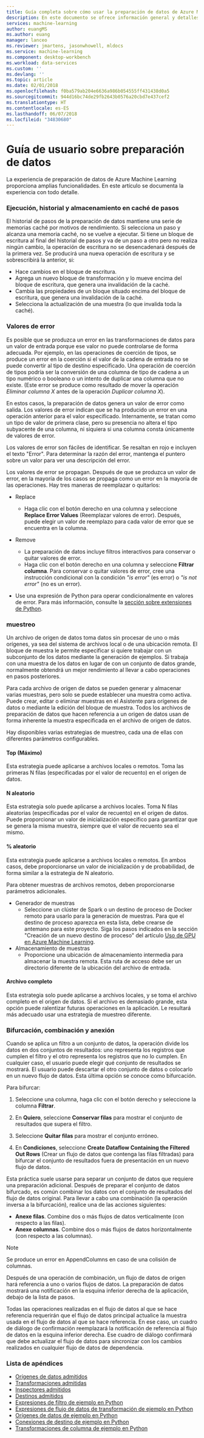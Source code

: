 ```yaml
---
title: Guía completa sobre cómo usar la preparación de datos de Azure Machine Learning | Microsoft Docs
description: En este documento se ofrece información general y detalles sobre cómo solucionar problemas de datos con la preparación de datos de Azure Machine Learning
services: machine-learning
author: euangMS
ms.author: euang
manager: lanceo
ms.reviewer: jmartens, jasonwhowell, mldocs
ms.service: machine-learning
ms.component: desktop-workbench
ms.workload: data-services
ms.custom: ''
ms.devlang: ''
ms.topic: article
ms.date: 02/01/2018
ms.openlocfilehash: f0ba579ab204e6636a986b054555ff431438d0a5
ms.sourcegitcommit: 944d16bc74de29fb2643b0576a20cbd7e437cef2
ms.translationtype: HT
ms.contentlocale: es-ES
ms.lasthandoff: 06/07/2018
ms.locfileid: "34830680"
---
```

# <a name="data-preparations-user-guide"></a>Guía de usuario sobre preparación de datos 
La experiencia de preparación de datos de Azure Machine Learning proporciona amplias funcionalidades. En este artículo se documenta la experiencia con todo detalle.

### <a name="step-execution-history-and-caching"></a>Ejecución, historial y almacenamiento en caché de pasos 
El historial de pasos de la preparación de datos mantiene una serie de memorias caché por motivos de rendimiento. Si selecciona un paso y alcanza una memoria caché, no se vuelve a ejecutar. Si tiene un bloque de escritura al final del historial de pasos y va de un paso a otro pero no realiza ningún cambio, la operación de escritura no se desencadenará después de la primera vez. Se producirá una nueva operación de escritura y se sobrescribirá la anterior, si:

- Hace cambios en el bloque de escritura.
- Agrega un nuevo bloque de transformación y lo mueve encima del bloque de escritura, que genera una invalidación de la caché.
- Cambia las propiedades de un bloque situado encima del bloque de escritura, que genera una invalidación de la caché.
- Selecciona la actualización de una muestra (lo que invalida toda la caché).

### <a name="error-values"></a>Valores de error

Es posible que se produzca un error en las transformaciones de datos para un valor de entrada porque ese valor no puede controlarse de forma adecuada. Por ejemplo, en las operaciones de coerción de tipos, se produce un error en la coerción si el valor de la cadena de entrada no se puede convertir al tipo de destino especificado. Una operación de coerción de tipos podría ser la conversión de una columna de tipo de cadena a un tipo numérico o booleano o un intento de duplicar una columna que no existe. (Este error se produce como resultado de mover la operación *Eliminar columna X* antes de la operación *Duplicar columna X*).

En estos casos, la preparación de datos genera un valor de error como salida. Los valores de error indican que se ha producido un error en una operación anterior para el valor especificado. Internamente, se tratan como un tipo de valor de primera clase, pero su presencia no altera el tipo subyacente de una columna, ni siquiera si una columna consta únicamente de valores de error.

Los valores de error son fáciles de identificar. Se resaltan en rojo e incluyen el texto "Error". Para determinar la razón del error, mantenga el puntero sobre un valor para ver una descripción del error.

Los valores de error se propagan. Después de que se produzca un valor de error, en la mayoría de los casos se propaga como un error en la mayoría de las operaciones. Hay tres maneras de reemplazar o quitarlos:

* Replace
    -  Haga clic con el botón derecho en una columna y seleccione **Replace Error Values** (Reemplazar valores de error). Después, puede elegir un valor de reemplazo para cada valor de error que se encuentra en la columna.

* Remove
    - La preparación de datos incluye filtros interactivos para conservar o quitar valores de error.
    - Haga clic con el botón derecho en una columna y seleccione **Filtrar columna**. Para conservar o quitar valores de error, cree una instrucción condicional con la condición *"is error"* (es error) o *"is not error"* (no es un error).

* Use una expresión de Python para operar condicionalmente en valores de error. Para más información, consulte la [sección sobre extensiones de Python](data-prep-python-extensibility-overview.md).

### <a name="sampling"></a>muestreo
Un archivo de origen de datos toma datos sin procesar de uno o más orígenes, ya sea del sistema de archivos local o de una ubicación remota. El bloque de muestra le permite especificar si quiere trabajar con un subconjunto de los datos mediante la generación de ejemplos. Si trabaja con una muestra de los datos en lugar de con un conjunto de datos grande, normalmente obtendrá un mejor rendimiento al llevar a cabo operaciones en pasos posteriores.

Para cada archivo de origen de datos se pueden generar y almacenar varias muestras, pero solo se puede establecer una muestra como activa. Puede crear, editar o eliminar muestras en el Asistente para orígenes de datos o mediante la edición del bloque de muestra. Todos los archivos de preparación de datos que hacen referencia a un origen de datos usan de forma inherente la muestra especificada en el archivo de origen de datos.

Hay disponibles varias estrategias de muestreo, cada una de ellas con diferentes parámetros configurables.

#### <a name="top"></a>Top (Máximo)
Esta estrategia puede aplicarse a archivos locales o remotos. Toma las primeras N filas (especificadas por el valor de recuento) en el origen de datos.

#### <a name="random-n"></a>N aleatorio 
Esta estrategia solo puede aplicarse a archivos locales. Toma N filas aleatorias (especificadas por el valor de recuento) en el origen de datos. Puede proporcionar un valor de inicialización específico para garantizar que se genera la misma muestra, siempre que el valor de recuento sea el mismo.

#### <a name="random-"></a>% aleatorio 
Esta estrategia puede aplicarse a archivos locales o remotos. En ambos casos, debe proporcionarse un valor de inicialización y de probabilidad, de forma similar a la estrategia de N aleatorio.

Para obtener muestras de archivos remotos, deben proporcionarse parámetros adicionales.

- Generador de muestras 
  - Seleccione un clúster de Spark o un destino de proceso de Docker remoto para usarlo para la generación de muestras. Para que el destino de proceso aparezca en esta lista, debe crearse de antemano para este proyecto. Siga los pasos indicados en la sección "Creación de un nuevo destino de proceso" del artículo [Uso de GPU en Azure Machine Learning](how-to-use-gpu.md).
- Almacenamiento de muestras 
  - Proporcione una ubicación de almacenamiento intermedia para almacenar la muestra remota. Esta ruta de acceso debe ser un directorio diferente de la ubicación del archivo de entrada.

#### <a name="full-file"></a>Archivo completo 
Esta estrategia solo puede aplicarse a archivos locales, y se toma el archivo completo en el origen de datos. Si el archivo es demasiado grande, esta opción puede ralentizar futuras operaciones en la aplicación. Le resultará más adecuado usar una estrategia de muestreo diferente.


### <a name="fork-merge-and-append"></a>Bifurcación, combinación y anexión

Cuando se aplica un filtro a un conjunto de datos, la operación divide los datos en dos conjuntos de resultados: uno representa los registros que cumplen el filtro y el otro representa los registros que no lo cumplen. En cualquier caso, el usuario puede elegir qué conjunto de resultados se mostrará. El usuario puede descartar el otro conjunto de datos o colocarlo en un nuevo flujo de datos. Esta última opción se conoce como bifurcación.

Para bifurcar: 
1. Seleccione una columna, haga clic con el botón derecho y seleccione la columna **Filtrar**.

2. En **Quiero**, seleccione **Conservar filas** para mostrar el conjunto de resultados que supera el filtro.

3. Seleccione **Quitar filas** para mostrar el conjunto erróneo.

4. En **Condiciones**, seleccione **Create Dataflow Containing the Filtered Out Rows** (Crear un flujo de datos que contenga las filas filtradas) para bifurcar el conjunto de resultados fuera de presentación en un nuevo flujo de datos.


Esta práctica suele usarse para separar un conjunto de datos que requiere una preparación adicional. Después de preparar el conjunto de datos bifurcado, es común combinar los datos con el conjunto de resultados del flujo de datos original. Para llevar a cabo una combinación (la operación inversa a la bifurcación), realice una de las acciones siguientes:

- **Anexe filas**. Combine dos o más flujos de datos verticalmente (con respecto a las filas). 
- **Anexe columnas**. Combine dos o más flujos de datos horizontalmente (con respecto a las columnas).


>[!NOTE]
>Se produce un error en AppendColumns en caso de una colisión de columnas.


Después de una operación de combinación, un flujo de datos de origen hará referencia a uno o varios flujos de datos. La preparación de datos mostrará una notificación en la esquina inferior derecha de la aplicación, debajo de la lista de pasos.


Todas las operaciones realizadas en el flujo de datos al que se hace referencia requerirán que el flujo de datos principal actualice la muestra usada en el flujo de datos al que se hace referencia. En ese caso, un cuadro de diálogo de confirmación reemplazará la notificación de referencia al flujo de datos en la esquina inferior derecha. Ese cuadro de diálogo confirmará que debe actualizar el flujo de datos para sincronizar con los cambios realizados en cualquier flujo de datos de dependencia.

### <a name="list-of-appendices"></a>Lista de apéndices 
* [Orígenes de datos admitidos](data-prep-appendix2-supported-data-sources.md)  
* [Transformaciones admitidas](data-prep-appendix3-supported-transforms.md)  
* [Inspectores admitidos](data-prep-appendix4-supported-inspectors.md)  
* [Destinos admitidos](data-prep-appendix5-supported-destinations.md)  
* [Expresiones de filtro de ejemplo en Python](data-prep-appendix6-sample-filter-expressions-python.md)  
* [Expresiones de flujo de datos de transformación de ejemplo en Python](data-prep-appendix7-sample-transform-data-flow-python.md)  
* [Orígenes de datos de ejemplo en Python](data-prep-appendix8-sample-source-connections-python.md)  
* [Conexiones de destino de ejemplo en Python](data-prep-appendix9-sample-destination-connections-python.md)  
* [Transformaciones de columna de ejemplo en Python](data-prep-appendix10-sample-custom-column-transforms-python.md)  

